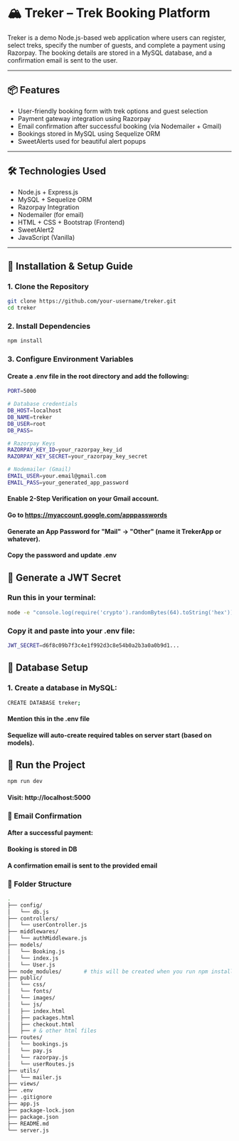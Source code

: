 # 🏔️ Treker – Trek Booking Platform

Treker is a demo Node.js-based web application where users can register, select treks, specify the number of guests, and complete a payment using Razorpay. The booking details are stored in a MySQL database, and a confirmation email is sent to the user.

---

## 📦 Features

- User-friendly booking form with trek options and guest selection
- Payment gateway integration using Razorpay
- Email confirmation after successful booking (via Nodemailer + Gmail)
- Bookings stored in MySQL using Sequelize ORM
- SweetAlerts used for beautiful alert popups

---

## 🛠️ Technologies Used

- Node.js + Express.js
- MySQL + Sequelize ORM
- Razorpay Integration
- Nodemailer (for email)
- HTML + CSS + Bootstrap (Frontend)
- SweetAlert2
- JavaScript (Vanilla)

---

## 🚀 Installation & Setup Guide

### 1. Clone the Repository

```bash
git clone https://github.com/your-username/treker.git
cd treker
```

### 2. Install Dependencies

```bash
npm install
```

### 3. Configure Environment Variables
#### Create a .env file in the root directory and add the following:

```bash
PORT=5000

# Database credentials
DB_HOST=localhost
DB_NAME=treker
DB_USER=root
DB_PASS=

# Razorpay Keys
RAZORPAY_KEY_ID=your_razorpay_key_id
RAZORPAY_KEY_SECRET=your_razorpay_key_secret

# Nodemailer (Gmail)
EMAIL_USER=your.email@gmail.com
EMAIL_PASS=your_generated_app_password
```

#### Enable 2-Step Verification on your Gmail account.
#### Go to https://myaccount.google.com/apppasswords
#### Generate an App Password for "Mail" → "Other" (name it TrekerApp or whatever).
#### Copy the password and update .env

## 🔧 Generate a JWT Secret

### Run this in your terminal:

```bash
node -e "console.log(require('crypto').randomBytes(64).toString('hex'))"
```

### Copy it and paste into your .env file:
```bash
JWT_SECRET=d6f8c09b7f3c4e1f992d3c8e54b0a2b3a0a0b9d1...
```

## 💾 Database Setup

### 1. Create a database in MySQL:

```bash
CREATE DATABASE treker;
```
#### Mention this in the .env file
#### Sequelize will auto-create required tables on server start (based on models).

## 🧪 Run the Project

```bash
npm run dev
```

#### Visit: http://localhost:5000

### 📧 Email Confirmation

#### After a successful payment:
#### Booking is stored in DB
#### A confirmation email is sent to the provided email

### 📁 Folder Structure

```bash
.
├── config/               
│   └── db.js
├── controllers/            
│   └── userController.js
├── middlewares/              
│   └── authMiddleware.js              
├── models/             
│   └── Booking.js            
│   └── index.js            
│   └── User.js
├── node_modules/       # this will be created when you run npm install command 
├── public/            
│   └── css/
│   └── fonts/
│   └── images/
│   └── js/         
│   ├── index.html
│   ├── packages.html
│   ├── checkout.html
│   ├── # & other html files
├── routes/            
│   └── bookings.js     
│   └── pay.js     
│   └── razorpay.js     
│   └── userRoutes.js
├── utils/          
│   └── mailer.js  
├── views/
├── .env
├── .gitignore
├── app.js
├── package-lock.json
├── package.json
├── README.md
└── server.js
```